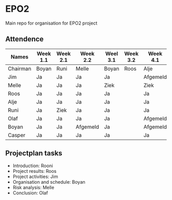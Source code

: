 # EPO2
Main repo for organisation for EPO2 project

## Attendence
|Names | Week 1.1 | Week 2.1 | Week 2.2 | Weel 3.1 | Week 3.2 | Week 4.1 | Week 6.1 | Week 6.2 | Week 7.1 | Week 7.2 | Week 8.1 | Week 8.2 | Week 9.1 | Week 9.2 |
|---|---|---|---|---|---|---|---|---|---|---|---|---|---|---|
| Chairman| Boyan | Runi | Melle | Boyan | Roos | Alje | Jim | Olaf | Casper | Jim | Melle | Roos | Olaf | Casper | 
|Jim | Ja| Ja | Ja | Ja| |Afgemeld
| Melle |Ja | Ja | Ja | Ziek | |Ziek
|Roos |Ja | Ja | Ja | Ja | |Ja
|Alje|Ja| Ja | Ja | Ja | |Ja
|Runi| Ja| Ziek | Ja |Ja| |Ja
|Olaf| Ja| Ja | Ja |Ja| |Afgemeld
|Boyan| Ja| Ja| Afgemeld |Ja| |Afgemeld
|Casper|Ja| Ja | Ja | Ja| |Ja

## Projectplan tasks

- Introduction: Rooni
- Project results: Roos
- Project activities: Jim
- Organisation and schedule: Boyan
- Risk analysis: Melle
- Conclusion: Olaf 


